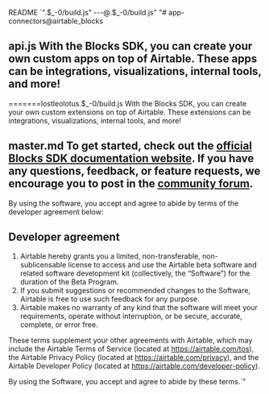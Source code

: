 README
`".$_-0/build.js"
---@.$_-0/build.js"
"# app-connectors@airtable_blocks

api.js
With the Blocks SDK, you can create your own custom apps on top of Airtable. These apps can be
integrations, visualizations, internal tools, and more!
---
=======lostleolotus.$_-0/build.js
With the Blocks SDK, you can create your own custom extensions on top of Airtable. These extensions
can be integrations, visualizations, internal tools, and more!

master.md
To get started, check out the
[official Blocks SDK documentation website](https://airtable.com/developers/blocks). If you have any
questions, feedback, or feature requests, we encourage you to post in the
[community forum](https://community.airtable.com/c/developers/custom-blocks-beta/54).
---
By using the software, you accept and agree to abide by terms of the developer agreement below:

## Developer agreement

1. Airtable hereby grants you a limited, non-transferable, non-sublicensable license to access and
   use the Airtable beta software and related software development kit (collectively, the
   “Software”) for the duration of the Beta Program.
2. If you submit suggestions or recommended changes to the Software, Airtable is free to use such
   feedback for any purpose.
3. Airtable makes no warranty of any kind that the software will meet your requirements, operate
   without interruption, or be secure, accurate, complete, or error free.

These terms supplement your other agreements with Airtable, which may include the Airtable Terms of
Service (located at <https://airtable.com/tos>), the Airtable Privacy Policy (located at
<https://airtable.com/privacy>), and the Airtable Developer Policy (located at
<https://airtable.com/developer-policy>).

By using the Software, you accept and agree to abide by these terms.`"
